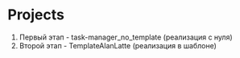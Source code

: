# Projects
1. Первый этап - task-manager_no_template (реализация с нуля)
2. Второй этап - TemplateAlanLatte (реализация в шаблоне)
